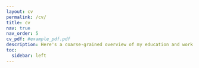 ```yaml
---
layout: cv
permalink: /cv/
title: cv
nav: true
nav_order: 5
cv_pdf: #example_pdf.pdf
description: Here's a coarse-grained overview of my education and work so far. For more information on my work please have a look at the publications or get in touch directly.
toc:
  sidebar: left
---
```

